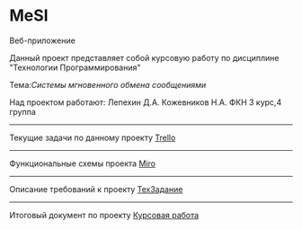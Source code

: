 
 # **MeSI**
 Веб-приложение
    
    
    
    
Данный проект представляет собой курсовую работу по дисциплине "Технологии Программирования"


Тема:*Системы мгновенного обмена сообщениями*

Над проектом работают: Лепехин Д.А. 
                       Кожевников Н.А. ФКН 3 курс,4 группа
 *** 
 Текущие задачи по данному проекту
[Trello](https://trello.com/techprog1/home)
***
Функциональные схемы проекта
[Miro](https://miro.com/app/dashboard/)
***
Описание требований к проекту
[ТехЗадание](https://docs.google.com/document/d/1hsu6qF6BrKbgCqQIIjXpkb_GvAZzVQQDVP8Dr3qf16s/edit)
***
Итоговый документ по проекту
[Курсовая работа](https://docs.google.com/document/d/1oatQA6QfWHAQhGO_ZbFka9ZbBXqLk3-ouQpQKJ2z8Jc/edit)
